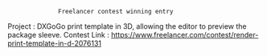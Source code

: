                   Freelancer contest winning entry
Project : DXGoGo print template in 3D, allowing the editor to preview the package sleeve.
Contest Link : https://www.freelancer.com/contest/render-print-template-in-d-2076131


